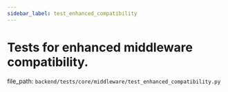 ```yaml
---
sidebar_label: test_enhanced_compatibility
---
```


# Tests for enhanced middleware compatibility.

  file_path: `backend/tests/core/middleware/test_enhanced_compatibility.py`
